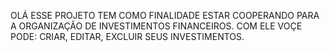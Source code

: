 OLÁ ESSE PROJETO TEM COMO FINALIDADE ESTAR COOPERANDO PARA A ORGANIZAÇÃO DE INVESTIMENTOS FINANCEIROS. COM ELE VOÇE PODE: CRIAR, EDITAR, EXCLUIR SEUS INVESTIMENTOS.
